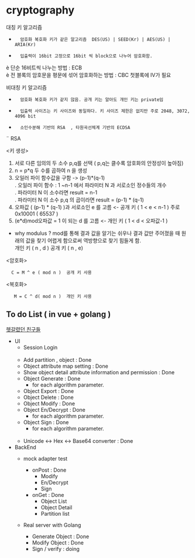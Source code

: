 # cryptography



대칭 키 알고리즘
-    	암호화 복호화 키가 같은 알고리즘  DES(US) | SEED(Kr) | AES(US) | ARIA(Kr)
-    	입출력이 16bit 고정으로 16bit 씩 block으로 나누어 암호화함. 
è 단순 16비트씩 나누는 방법 : ECB             
è 전 블록의 암호문을 평문에 섞어 암호화하는 방법 : CBC  첫블록에 IV가 필요

비대칭 키 알고리즘
-    	암호화 복호화 키가 같지 않음. 공개 키는 알아도 개인 키는 private임
-    	입출력 사이즈는 키 사이즈와 동일하다. 키 사이즈 제한은 없지만 주로 2048, 3072, 4096 bit
-    	소인수분해 기반의 RSA  , 타원곡선체계 기반의 ECDSA  
 
¨ 	RSA
 
   <키 생성>
 
1. 	서로 다른 임의의 두 소수 p,q를 선택 ( p,q는 클수록 암호화의 안정성이 높아짐)
2. 	n = p*q 두 수를 곱하여 n 을 생성
3. 	오일러 파이 함수값을 구함 -> (p-1)*(q-1)                                          
.  오일러 파이 함수 : 1 ~n-1 에서 파라미터 N 과 서로소인 정수들의 개수                   
.  파라미터 N 이 소수라면 result = n-1                     
.  파라미터 N 이 소수 p,q 의 곱이라면 result = (p-1) * (q-1)           
4. 	오파값 ( (p-1) * (q-1) )과 서로소인 e 를 고름 <- 공개 키    (  1  <  e  <  n-1  )
주로 0x10001 ( 65537 )
5. 	(e*d)mod오파값 = 1 이 되는 d 를 고름 <- 개인 키 (  1  <  d  < 오파값-1  )
- why modulus ? mod를 통해 결과 값을 알기는 쉬우나 결과 값만 주어졌을 때 원래의 값을 찾기 어렵게 함으로써 역방향으로 찾기 힘들게 함.            
  개인 키 ( n , d ) 공개 키 ( n , e)
 
<암호화>
 
      C = M ^ e ( mod n )  공개 키 사용
 
<복호화>
 
       M = C ^ d( mod n )  개인 키 사용

## To do List ( in vue + golang )

[헷갈렸던 친구들](https://coderhs.tistory.com/category/%ED%95%98%EB%A3%A8%EC%82%B4%EC%9D%B4)

- UI
  - Session Login<br><br>
  - Add partition , object  :  Done
  - Object attribute map setting  :  Done
  - Show object detail attribute information and permission  :  Done
  - Object Generate  :  Done
    - for each algorithm parameter.
  - Object Export  :  Done
  - Object Delete  :  Done
  - Object Modify  :  Done
  - Object En/Decrypt  :  Done
    - for each algorithm parameter.
  - Object Sign  :  Done
     - for each algorithm parameter.<br><br>
  - Unicode <-> Hex <-> Base64 converter  :  Done
- BackEnd
  - mock adapter test
     - onPost  :  Done
        - Modify
        - En/Decrypt
        - Sign
     - onGet  :  Done
        - Object List
        - Object Detail
        - Partition list
 
  - Real server with Golang 
      - Generate Object : Done
      - Modify Object : Done
      - Sign / verify : doing
